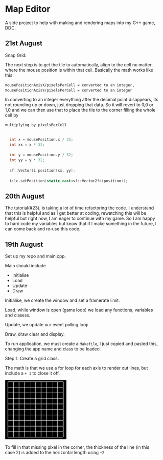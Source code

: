<h1>Map Editor</h1>

A side project to help with making and rendering maps into my C++ game, DDC.

<h2> 21st August </h2>

Snap Grid:

The next step is to get the tile to automatically, align to the cell no matter where the mouse position is within that cell. Basically the math works like this:

`mousePositionAxisX/pixelsPerCell = converted to an integer, mousePositionAxisY/pixelsPerCell = converted to an integer`

In converting to an integer everything after the decimal point disappears, its not rounding up or down, just dropping that data. So it will revert to 0,0 or 1,0 and we can then use that to place the tile to the corner filling the whole cell by

`multiplying by pixelsPerCell`

```cpp

  int x = mousePosition.x / 32;
  int xx = x * 32;

  int y = mousePosition.y / 32;
  int yy = y * 32;

  sf::Vector2i position(xx, yy);

  tile.setPosition(static_cast<sf::Vector2f>(position));

```

<h2> 20th August </h2>

The tutorial(#23), is taking a lot of time refactoring the code. I understand that this is helpful and as I get better at coding, rewatching this will be helpful but right now, I am eager to continue with my game. So I am happy to hard code my variables but know that if I make something in the future, I can come back and re-use this code.

<h2> 19th August </h2>

Set up my repo and main.cpp.

Main should include

- Initialise
- Load
- Update
- Draw

Initialise, we create the window and set a framerate limit.

Load, while window is open (game loop) we load any functions, variables and clasess.

Update, we update our event polling loop

Draw, draw clear and display.

To run application, we must create a `Makefile`, I just copied and pasted this, changing the app name and class to be loaded.

Step 1: Create a grid class.

The math is that we use a for loop for each axis to render out lines, but include a `+ 1` to close it off.

<img src="src/img/grid.png" width="200px">

To fill in that missing pixel in the corner, the thickness of the line (in this case 2) is added to the horizontal length using `+2`
